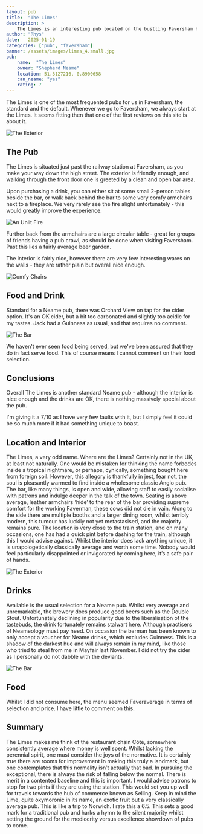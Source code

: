 ```yaml
---
layout: pub
title:  "The Limes"
description: >
    The Limes is an interesting pub located on the bustling Faversham highstreet.
author: "Rhys"
date:   2025-01-19
categories: ["pub", "faversham"]
banner: /assets/images/limes_4.small.jpg
pub:
    name:  "The Limes"
    owner: "Shepherd Neame"
    location: 51.3127216, 0.8900658
    can_neame: "yes"
    rating: 7
---
```


The Limes is one of the most frequented pubs for us in Faversham, the standard
and the default. Whenever we go to Faversham, we always start at the Limes.
It seems fitting then that one of the first reviews on this site is about it.

![The Exterior](/assets/images/limes_3.small.jpg)

## The Pub

The Limes is situated just past the railway station at Faversham, as you make
your way down the high street. The exterior is friendly enough, and walking
through the front door one is greeted by a clean and open bar area.

Upon purchasing a drink, you can either sit at some small 2-person tables
beside the bar, or walk back behind the bar to some very comfy armchairs next
to a fireplace. We very rarely see the fire alight unfortunately - this would
greatly improve the experience.

![An Unlit Fire](/assets/images/limes_6.small.jpg)

Further back from the armchairs are a large circular table - great for groups of
friends having a pub crawl, as should be done when visiting Faversham. Past this
lies a fairly average beer garden.

The interior is fairly nice, however there are very few interesting wares
on the walls - they are rather plain but overall nice enough.

![Comfy Chairs](/assets/images/limes_5.small.jpg)

## Food and Drink

Standard for a Neame pub, there was Orchard View on tap for the cider option.
It's an OK cider, but a bit too carbonated and slightly too acidic for my tastes.
Jack had a Guinness as usual, and that requires no comment.

![The Bar](/assets/images/limes_2.small.jpg)

We haven't ever seen food being served, but we've been assured that they do in
fact serve food. This of course means I cannot comment on their food selection.

## Conclusions

Overall The Limes is another standard Neame pub - although the interior is nice
enough and the drinks are OK, there is nothing massively special about the pub.

I'm giving it a 7/10 as I have very few faults with it, but I simply feel it
could be so much more if it had something unique to boast.

<!--more-->

## Location and Interior

The Limes, a very odd name. Where are the Limes? Certainly not in the UK, at least not naturally. One would be mistaken for thinking the name forbodes inside a tropical nightmare, or perhaps, cynically, something bought here from foreign soil. However, this allegory is thankfully in jest, fear not, the soul is pleasantly warmed to find inside a wholesome classic Anglo pub. The bar, like many things, is open and wide, allowing staff to easily socialise with patrons and indulge deeper in the talk of the town. Seating is above average, leather armchairs ‘hide’ to the rear of the bar providing supreme comfort for the working Faverman, these cows did not die in vain. Along to the side there are multiple booths and a larger dining room, whilst terribly modern, this tumour has luckily not yet metastasised, and the majority remains pure. The location is very close to the train station, and on many occasions, one has had a quick pint before dashing for the train, although this I would advise against. Whilst the interior does lack anything unique, it is unapologetically classically average and worth some time. Nobody would feel particularly disappointed or invigorated by coming here, it’s a safe pair of hands.

![The Exterior](/assets/images/limes_3.small.jpg)

## Drinks

Available is the usual selection for a Neame pub. Whilst very average and unremarkable, the brewery does produce good beers such as the Double Stout. Unfortunately declining in popularity due to the liberalisation of the tastebuds, the drink fortunately remains stalwart here. Although practisers of Neameology must pay heed. On occasion the barman has been known to only accept a voucher for Neame drinks, which excludes Guinness. This is a shadow of the darkest hue and will always remain in my mind, like those who tried to steal from me in Mayfair last November. I did not try the cider as I personally do not dabble with the deviants.

![The Bar](/assets/images/limes_2.small.jpg)

## Food

Whilst I did not consume here, the menu seemed Faveraverage in terms of selection and price. I have little to comment on this.

## Summary

The Limes makes me think of the restaurant chain Côte, somewhere consistently average where money is well spent. Whilst lacking the perennial spirit, one must consider the joys of the normative. It is certainly true there are rooms for improvement in making this truly a landmark, but one contemplates that this normality isn’t actually that bad. In pursuing the exceptional, there is always the risk of falling below the normal. There is merit in a contented baseline and this is important. I would advise patrons to stop for two pints if they are using the station. This would set you up well for travels towards the hub of commerce known as Selling. Keep in mind the Lime, quite oxymoronic in its name, an exotic fruit but a very classically average pub. This is like a trip to Norwich. I rate this a 6.5. This sets a good mark for a traditional pub and harks a hymn to the silent majority whilst setting the ground for the mediocrity versus excellence showdown of pubs to come.
